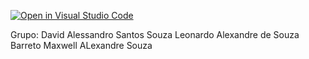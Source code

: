 [![Open in Visual Studio Code](https://classroom.github.com/assets/open-in-vscode-2e0aaae1b6195c2367325f4f02e2d04e9abb55f0b24a779b69b11b9e10269abc.svg)](https://classroom.github.com/online_ide?assignment_repo_id=18216084&assignment_repo_type=AssignmentRepo)

Grupo:
David Alessandro Santos Souza
Leonardo Alexandre de Souza Barreto
Maxwell ALexandre Souza
